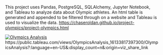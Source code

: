 This project uses Pandas, PostgreSQL, SQLAlchemy, Jupyter Notebook, and Tableau to analyze data about Olympic athletes. An html table is generated and appended to be filtered through on a website and Tableau is used to visualize the data.
https://chaseroldan.github.io/project-olympics/project-olympics.html
<div class='tableauPlaceholder' id='viz1634333000717' style='position: relative'><noscript><a href='#'><img alt='Olympics Analysis ' src='https:&#47;&#47;public.tableau.com&#47;static&#47;images&#47;Ol&#47;OlympicsAnalysis_16133817397300&#47;OlympicsAnalysis&#47;1_rss.png' style='border: none' /></a></noscript><object class='tableauViz'  style='display:none;'><param name='host_url' value='https%3A%2F%2Fpublic.tableau.com%2F' /> <param name='embed_code_version' value='3' /> <param name='site_root' value='' /><param name='name' value='OlympicsAnalysis_16133817397300&#47;OlympicsAnalysis' /><param name='tabs' value='no' /><param name='toolbar' value='yes' /><param name='static_image' value='https:&#47;&#47;public.tableau.com&#47;static&#47;images&#47;Ol&#47;OlympicsAnalysis_16133817397300&#47;OlympicsAnalysis&#47;1.png' /> <param name='animate_transition' value='yes' /><param name='display_static_image' value='yes' /><param name='display_spinner' value='yes' /><param name='display_overlay' value='yes' /><param name='display_count' value='yes' /><param name='language' value='en-US' /></object></div>
https://public.tableau.com/views/OlympicsAnalysis_16133817397300/OlympicsAnalysis?:language=en-US&:display_count=n&:origin=viz_share_link
